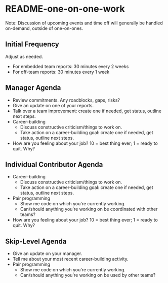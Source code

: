 # README-one-on-one-work

Note: Discussion of upcoming events and time off will generally be handled on-demand, outside of one-on-ones.

## Initial Frequency

Adjust as needed.

* For embedded team reports: 30 minutes every 2 weeks
* For off-team reports: 30 minutes every 1 week

## Manager Agenda

* Review commitments. Any roadblocks, gaps, risks?
* Give an update on one of your reports.
* Talk over a team improvement: create one if needed, get status, outline next steps.
* Career-building
  * Discuss constructive criticism/things to work on.
  * Take action on a career-building goal: create one if needed, get status, outline next steps.
* How are you feeling about your job? 10 = best thing ever; 1 = ready to quit. Why?

## Individual Contributor Agenda

* Career-building
  * Discuss constructive criticism/things to work on.
  * Take action on a career-building goal: create one if needed, get status, outline next steps.
* Pair programming
  * Show me code on which you're currently working.
  * Can/should anything you're working on be coordinated with other teams?
* How are you feeling about your job? 10 = best thing ever; 1 = ready to quit. Why?

## Skip-Level Agenda

* Give an update on your manager.
* Tell me about your most recent career-building activity.
* Pair programming
  * Show me code on which you're currently working.
  * Can/should anything you're working on be used by other teams?
